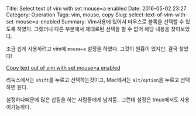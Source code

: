 Title: Select text of vim with set mouse=a enabled
Date: 2016-05-02 23:27
Category: Operation
Tags: vim, mouse, copy
Slug: select-text-of-vim-with-set-mouse=a-enabled
Summary: Vim사용에 있어서 마우스로 블록을 선택할 수 있도록 하였다. 그랬더니 다른 부분에서 
제대로된 선택을 할 수 없어 해당 내용을 찾아보았다.

조금 쉽게 사용하려고 vim에 `mouse=a` 설정을 하였다. 그것이 원흉이 었지만. 결국 찾았다!

[Copy text out of vim with set mouse=a enabled](http://stackoverflow.com/questions/4608161/copy-text-out-of-vim-with-set-mouse-a-enabled)

리눅스에서는 `shift`를 누르고 선택하는것이고, Mac에서는 `alt/option`을 누르고 선택하면 된다.

설정하나때문에 많은 삽질을 하는 사람들에게 남겨둠..
그런데 설정은 tmux에서도 사용이가능하다.

